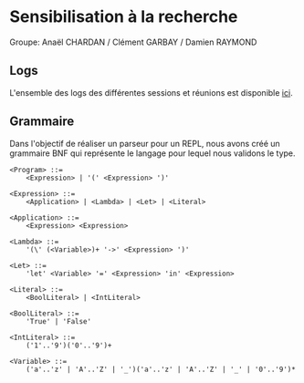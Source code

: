 # Sensibilisation à la recherche

Groupe: Anaël CHARDAN / Clément GARBAY / Damien RAYMOND

## Logs

L'ensemble des logs des différentes sessions et réunions est disponible [ici](https://github.com/anaelChardan/IMT-Recherche/blob/master/LOGS.md).


## Grammaire
Dans l'objectif de réaliser un parseur pour un REPL, nous avons créé un grammaire BNF qui représente le langage pour lequel nous validons le type.

```
<Program> ::= 
    <Expression> | '(' <Expression> ')'
    
<Expression> ::= 
    <Application> | <Lambda> | <Let> | <Literal>
    
<Application> ::= 
    <Expression> <Expression>
    
<Lambda> ::= 
    '(\' (<Variable>)+ '->' <Expression> ')'
    
<Let> ::= 
    'let' <Variable> '=' <Expression> 'in' <Expression>
    
<Literal> ::= 
    <BoolLiteral> | <IntLiteral> 
    
<BoolLiteral> ::= 
    'True' | 'False'

<IntLiteral> ::= 
    ('1'..'9')('0'..'9')+
    
<Variable> ::= 
    ('a'..'z' | 'A'..'Z' | '_')('a'..'z' | 'A'..'Z' | '_' | '0'..'9')*
``` 
